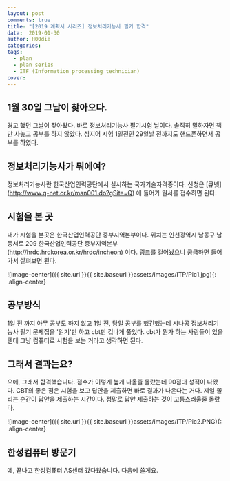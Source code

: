 ```yaml
---
layout: post
comments: true
title: "[2019 계획서 시리즈] 정보처리기능사 필기 합격"
data:  2019-01-30
author: H00die
categories:
tags:
  - plan
  - plan series
  - ITF (Information processing technician)
cover:
---
```


## 1월 30일 그날이 찾아오다.
경고 했던 그날이 찾아왔다. 바로 정보처리기능사 필기시험 날이다. 솔직히 말하자면 책만 사놓고 공부를 하지 않았다. 심지어 시험 1일전인 29일날 전까지도 핸드폰하면서 공부를 하였다.

## 정보처리기능사가 뭐에여?
정보처리기능사란 한국산업인력공단에서 실시하는 국가기술자격증이다. 신청은 [큐넷] (http://www.q-net.or.kr/man001.do?gSite=Q) 에 들어가 원서를 접수하면 된다.

## 시험을 본 곳
내가 시험을 본곳은 한국산업인력공단 중부지역본부이다. 위치는 인천광역시 남동구 남동서로 209 한국산업인력공단 중부지역본부 (http://hrdc.hrdkorea.or.kr/hrdc/incheon) 이다. 링크를 걸어놨으니 궁금하면 들어가서 살펴보면 된다.

![image-center]({{ site.url }}{{ site.baseurl }}assets/images/ITP/Pic1.jpg){: .align-center}

## 공부방식
1일 전 까지 아무 공부도 하지 않고 1일 전, 당일 공부를 했긴했는데 시나공 정보처리기능사 필기 문제집을 '읽기'만 하고 cbt만 겁나게 풀었다. cbt가 뭔가 하는 사람들이 있을 텐데 그냥 컴퓨터로 시험을 보는 거라고 생각하면 된다.

## 그래서 결과는요?
으에, 그래서 합격했습니다. 점수가 이렇게 높게 나올줄 몰랐는데 90점대 성적이 나왔다. CBT의 좋은 점은 시험을 보고 답안을 제출하면 바로 결과가 나온다는 거다. 제일 쫄리는 순간이 답안을 제출하는 시간이다. 정말로 답안 제출하는 것이 고통스러울줄 몰랐다.

![image-center]({{ site.url }}{{ site.baseurl }}assets/images/ITP/Pic2.PNG){: .align-center}

## 한성컴퓨터 방문기
예, 끝나고 한성컴퓨터 AS센터 갔다왔습니다. 다음에 쓸게요.
